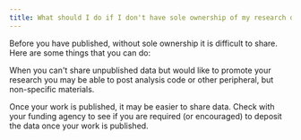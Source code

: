 ```yaml
---
title: What should I do if I don't have sole ownership of my research data?
---
```


Before you have published, without sole ownership it is difficult to share. Here are some things that you can do:

When you can't share unpublished data but would like to promote your research you may be able to post analysis code or other peripheral, but non-specific materials.

Once your work is published, it may be easier to share data. Check with your funding agency to see if you are required (or encouraged) to deposit the data once your work is published.
